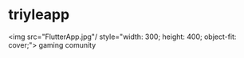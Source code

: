 # triyleapp
<img  src="FlutterApp.jpg"/ style="width: 300; height: 400; object-fit: cover;">
gaming comunity
